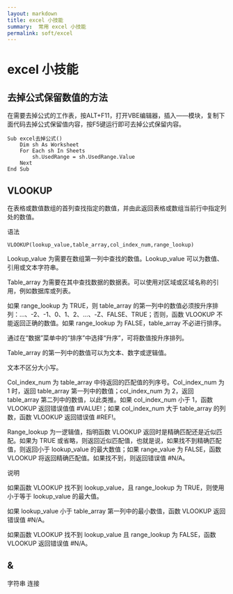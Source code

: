 ```yaml
---
layout: markdown
title: excel 小技能
summary:  常用 excel 小技能
permalink: soft/excel
---
```


# excel 小技能

## 去掉公式保留数值的方法

在需要去掉公式的工作表，按ALT+F11，打开VBE编辑器，插入——模块，复制下面代码去掉公式保留值内容，按F5键运行即可去掉公式保留内容。

```vbScript
Sub excel去掉公式()
    Dim sh As Worksheet
    For Each sh In Sheets
        sh.UsedRange = sh.UsedRange.Value
    Next
End Sub
```

## VLOOKUP

在表格或数值数组的首列查找指定的数值，并由此返回表格或数组当前行中指定列处的数值。

语法

```vbScript
VLOOKUP(lookup_value,table_array,col_index_num,range_lookup)
```
Lookup_value    为需要在数组第一列中查找的数值。Lookup_value 可以为数值、引用或文本字符串。

Table_array    为需要在其中查找数据的数据表。可以使用对区域或区域名称的引用，例如数据库或列表。

如果 range_lookup 为 TRUE，则 table_array 的第一列中的数值必须按升序排列：…、-2、-1、0、1、2、…、-Z、FALSE、TRUE；否则，函数 VLOOKUP 不能返回正确的数值。如果 range_lookup 为 FALSE，table_array 不必进行排序。

通过在“数据”菜单中的“排序”中选择“升序”，可将数值按升序排列。

Table_array 的第一列中的数值可以为文本、数字或逻辑值。

文本不区分大小写。

Col_index_num    为 table_array 中待返回的匹配值的列序号。Col_index_num 为 1 时，返回 table_array 第一列中的数值；col_index_num 为 2，返回 table_array 第二列中的数值，以此类推。如果 col_index_num 小于 1，函数 VLOOKUP 返回错误值值 #VALUE!；如果 col_index_num 大于 table_array 的列数，函数 VLOOKUP 返回错误值 #REF!。

Range_lookup    为一逻辑值，指明函数 VLOOKUP 返回时是精确匹配还是近似匹配。如果为 TRUE 或省略，则返回近似匹配值，也就是说，如果找不到精确匹配值，则返回小于 lookup_value 的最大数值；如果 range_value 为 FALSE，函数 VLOOKUP 将返回精确匹配值。如果找不到，则返回错误值 #N/A。

说明

如果函数 VLOOKUP 找不到 lookup_value，且 range_lookup 为 TRUE，则使用小于等于 lookup_value 的最大值。

如果 lookup_value 小于 table_array 第一列中的最小数值，函数 VLOOKUP 返回错误值 #N/A。

如果函数 VLOOKUP 找不到 lookup_value 且 range_lookup 为 FALSE，函数 VLOOKUP 返回错误值 #N/A。

## &

字符串 连接

